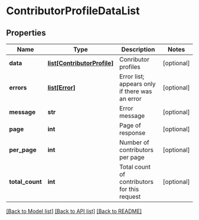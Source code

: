 # ContributorProfileDataList

## Properties
Name | Type | Description | Notes
------------ | ------------- | ------------- | -------------
**data** | [**list[ContributorProfile]**](ContributorProfile.md) | Conributor profiles | [optional] 
**errors** | [**list[Error]**](Error.md) | Error list; appears only if there was an error | [optional] 
**message** | **str** | Error message | [optional] 
**page** | **int** | Page of response | [optional] 
**per_page** | **int** | Number of contributors per page | [optional] 
**total_count** | **int** | Total count of contributors for this request | [optional] 

[[Back to Model list]](../README.md#documentation-for-models) [[Back to API list]](../README.md#documentation-for-api-endpoints) [[Back to README]](../README.md)


